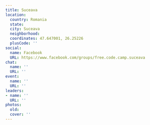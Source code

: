 ```yaml
---
title: Suceava
location:
  country: Romania
  state: 
  city: Suceava
  neighborhood: 
  coordinates: 47.647001, 26.25226
  plusCode: ''
social:
  name: Facebook
  URL: https://www.facebook.com/groups/free.code.camp.suceava
chat:
  name: ''
  URL: ''
event:
  name: ''
  URL: ''
leaders:
- name: ''
  URL: ''
photos:
  old: 
  cover: ''
---
```

